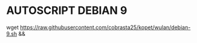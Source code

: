 AUTOSCRIPT DEBIAN 9
===================
wget https://raw.githubusercontent.com/cobrasta25/kopet/wulan/debian-9.sh && 

